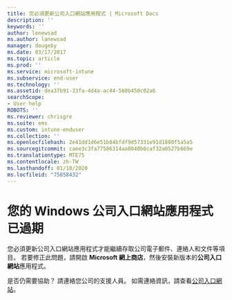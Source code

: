 ```yaml
---
title: 您必須更新公司入口網站應用程式 | Microsoft Docs
description: ''
keywords: ''
author: lenewsad
ms.author: lanewsad
manager: dougeby
ms.date: 03/17/2017
ms.topic: article
ms.prod: ''
ms.service: microsoft-intune
ms.subservice: end-user
ms.technology: ''
ms.assetid: dea37b91-33fa-4d4a-ac44-560b450c02a6
searchScope:
- User help
ROBOTS: ''
ms.reviewer: chrisgre
ms.suite: ems
ms.custom: intune-enduser
ms.collection: ''
ms.openlocfilehash: 2e41dd1d6e51b84bfdf9d57331e91d1880f5a5a5
ms.sourcegitcommit: caee3c3fa77586314aa8040b0caf32a0527b669e
ms.translationtype: MTE75
ms.contentlocale: zh-TW
ms.lasthandoff: 01/10/2020
ms.locfileid: "75858432"
---
```

# <a name="your-company-portal-app-for-windows-is-out-of-date"></a>您的 Windows 公司入口網站應用程式已過期

您必須更新公司入口網站應用程式才能繼續存取公司電子郵件、連絡人和文件等項目。 若要修正此問題，請開啟 **Microsoft 網上商店**，然後安裝新版本的**公司入口網站**應用程式。

是否仍需要協助？ 請連絡您公司的支援人員。 如需連絡資訊，請查看[公司入口網站](https://go.microsoft.com/fwlink/?linkid=2010980)。
